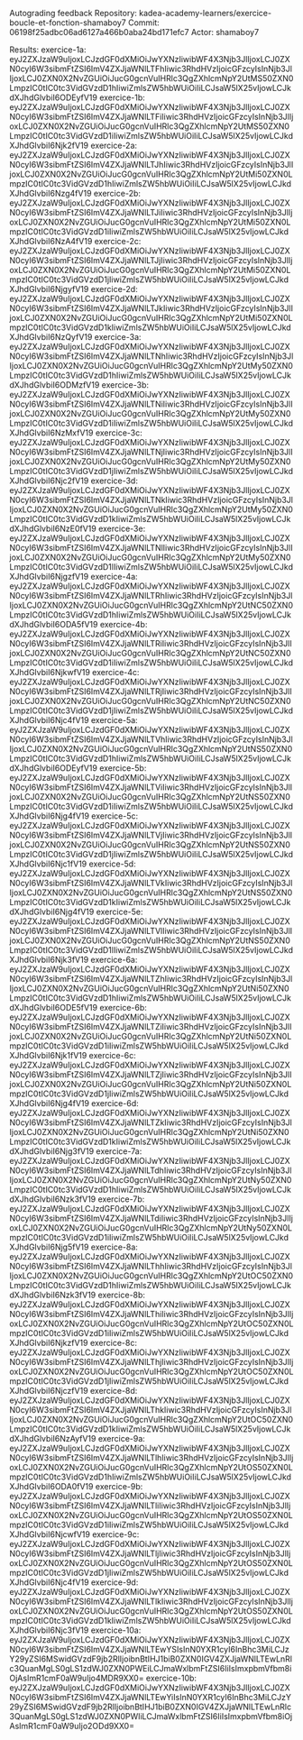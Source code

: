 Autograding feedback
Repository: kadea-academy-learners/exercice-boucle-et-fonction-shamaboy7
Commit: 06198f25adbc06ad6127a466b0aba24bd171efc7
Actor: shamaboy7

Results:
exercice-1a: eyJ2ZXJzaW9uIjoxLCJzdGF0dXMiOiJwYXNzIiwibWF4X3Njb3JlIjoxLCJ0ZXN0cyI6W3sibmFtZSI6ImV4ZXJjaWNlLTFhIiwic3RhdHVzIjoicGFzcyIsInNjb3JlIjoxLCJ0ZXN0X2NvZGUiOiJucG0gcnVuIHRlc3QgZXhlcmNpY2UtMS50ZXN0LmpzIC0tIC0tc3VidGVzdD1hIiwiZmlsZW5hbWUiOiIiLCJsaW5lX25vIjowLCJkdXJhdGlvbiI6ODEyfV19
exercice-1b: eyJ2ZXJzaW9uIjoxLCJzdGF0dXMiOiJwYXNzIiwibWF4X3Njb3JlIjoxLCJ0ZXN0cyI6W3sibmFtZSI6ImV4ZXJjaWNlLTFiIiwic3RhdHVzIjoicGFzcyIsInNjb3JlIjoxLCJ0ZXN0X2NvZGUiOiJucG0gcnVuIHRlc3QgZXhlcmNpY2UtMS50ZXN0LmpzIC0tIC0tc3VidGVzdD1iIiwiZmlsZW5hbWUiOiIiLCJsaW5lX25vIjowLCJkdXJhdGlvbiI6Njk2fV19
exercice-2a: eyJ2ZXJzaW9uIjoxLCJzdGF0dXMiOiJwYXNzIiwibWF4X3Njb3JlIjoxLCJ0ZXN0cyI6W3sibmFtZSI6ImV4ZXJjaWNlLTJhIiwic3RhdHVzIjoicGFzcyIsInNjb3JlIjoxLCJ0ZXN0X2NvZGUiOiJucG0gcnVuIHRlc3QgZXhlcmNpY2UtMi50ZXN0LmpzIC0tIC0tc3VidGVzdD1hIiwiZmlsZW5hbWUiOiIiLCJsaW5lX25vIjowLCJkdXJhdGlvbiI6Nzg4fV19
exercice-2b: eyJ2ZXJzaW9uIjoxLCJzdGF0dXMiOiJwYXNzIiwibWF4X3Njb3JlIjoxLCJ0ZXN0cyI6W3sibmFtZSI6ImV4ZXJjaWNlLTJiIiwic3RhdHVzIjoicGFzcyIsInNjb3JlIjoxLCJ0ZXN0X2NvZGUiOiJucG0gcnVuIHRlc3QgZXhlcmNpY2UtMi50ZXN0LmpzIC0tIC0tc3VidGVzdD1iIiwiZmlsZW5hbWUiOiIiLCJsaW5lX25vIjowLCJkdXJhdGlvbiI6NzA4fV19
exercice-2c: eyJ2ZXJzaW9uIjoxLCJzdGF0dXMiOiJwYXNzIiwibWF4X3Njb3JlIjoxLCJ0ZXN0cyI6W3sibmFtZSI6ImV4ZXJjaWNlLTJjIiwic3RhdHVzIjoicGFzcyIsInNjb3JlIjoxLCJ0ZXN0X2NvZGUiOiJucG0gcnVuIHRlc3QgZXhlcmNpY2UtMi50ZXN0LmpzIC0tIC0tc3VidGVzdD1jIiwiZmlsZW5hbWUiOiIiLCJsaW5lX25vIjowLCJkdXJhdGlvbiI6NjgyfV19
exercice-2d: eyJ2ZXJzaW9uIjoxLCJzdGF0dXMiOiJwYXNzIiwibWF4X3Njb3JlIjoxLCJ0ZXN0cyI6W3sibmFtZSI6ImV4ZXJjaWNlLTJkIiwic3RhdHVzIjoicGFzcyIsInNjb3JlIjoxLCJ0ZXN0X2NvZGUiOiJucG0gcnVuIHRlc3QgZXhlcmNpY2UtMi50ZXN0LmpzIC0tIC0tc3VidGVzdD1kIiwiZmlsZW5hbWUiOiIiLCJsaW5lX25vIjowLCJkdXJhdGlvbiI6NzQyfV19
exercice-3a: eyJ2ZXJzaW9uIjoxLCJzdGF0dXMiOiJwYXNzIiwibWF4X3Njb3JlIjoxLCJ0ZXN0cyI6W3sibmFtZSI6ImV4ZXJjaWNlLTNhIiwic3RhdHVzIjoicGFzcyIsInNjb3JlIjoxLCJ0ZXN0X2NvZGUiOiJucG0gcnVuIHRlc3QgZXhlcmNpY2UtMy50ZXN0LmpzIC0tIC0tc3VidGVzdD1hIiwiZmlsZW5hbWUiOiIiLCJsaW5lX25vIjowLCJkdXJhdGlvbiI6ODMzfV19
exercice-3b: eyJ2ZXJzaW9uIjoxLCJzdGF0dXMiOiJwYXNzIiwibWF4X3Njb3JlIjoxLCJ0ZXN0cyI6W3sibmFtZSI6ImV4ZXJjaWNlLTNiIiwic3RhdHVzIjoicGFzcyIsInNjb3JlIjoxLCJ0ZXN0X2NvZGUiOiJucG0gcnVuIHRlc3QgZXhlcmNpY2UtMy50ZXN0LmpzIC0tIC0tc3VidGVzdD1iIiwiZmlsZW5hbWUiOiIiLCJsaW5lX25vIjowLCJkdXJhdGlvbiI6NzMxfV19
exercice-3c: eyJ2ZXJzaW9uIjoxLCJzdGF0dXMiOiJwYXNzIiwibWF4X3Njb3JlIjoxLCJ0ZXN0cyI6W3sibmFtZSI6ImV4ZXJjaWNlLTNjIiwic3RhdHVzIjoicGFzcyIsInNjb3JlIjoxLCJ0ZXN0X2NvZGUiOiJucG0gcnVuIHRlc3QgZXhlcmNpY2UtMy50ZXN0LmpzIC0tIC0tc3VidGVzdD1jIiwiZmlsZW5hbWUiOiIiLCJsaW5lX25vIjowLCJkdXJhdGlvbiI6Njc2fV19
exercice-3d: eyJ2ZXJzaW9uIjoxLCJzdGF0dXMiOiJwYXNzIiwibWF4X3Njb3JlIjoxLCJ0ZXN0cyI6W3sibmFtZSI6ImV4ZXJjaWNlLTNkIiwic3RhdHVzIjoicGFzcyIsInNjb3JlIjoxLCJ0ZXN0X2NvZGUiOiJucG0gcnVuIHRlc3QgZXhlcmNpY2UtMy50ZXN0LmpzIC0tIC0tc3VidGVzdD1kIiwiZmlsZW5hbWUiOiIiLCJsaW5lX25vIjowLCJkdXJhdGlvbiI6NzE0fV19
exercice-3e: eyJ2ZXJzaW9uIjoxLCJzdGF0dXMiOiJwYXNzIiwibWF4X3Njb3JlIjoxLCJ0ZXN0cyI6W3sibmFtZSI6ImV4ZXJjaWNlLTNlIiwic3RhdHVzIjoicGFzcyIsInNjb3JlIjoxLCJ0ZXN0X2NvZGUiOiJucG0gcnVuIHRlc3QgZXhlcmNpY2UtMy50ZXN0LmpzIC0tIC0tc3VidGVzdD1lIiwiZmlsZW5hbWUiOiIiLCJsaW5lX25vIjowLCJkdXJhdGlvbiI6NjgzfV19
exercice-4a: eyJ2ZXJzaW9uIjoxLCJzdGF0dXMiOiJwYXNzIiwibWF4X3Njb3JlIjoxLCJ0ZXN0cyI6W3sibmFtZSI6ImV4ZXJjaWNlLTRhIiwic3RhdHVzIjoicGFzcyIsInNjb3JlIjoxLCJ0ZXN0X2NvZGUiOiJucG0gcnVuIHRlc3QgZXhlcmNpY2UtNC50ZXN0LmpzIC0tIC0tc3VidGVzdD1hIiwiZmlsZW5hbWUiOiIiLCJsaW5lX25vIjowLCJkdXJhdGlvbiI6ODA5fV19
exercice-4b: eyJ2ZXJzaW9uIjoxLCJzdGF0dXMiOiJwYXNzIiwibWF4X3Njb3JlIjoxLCJ0ZXN0cyI6W3sibmFtZSI6ImV4ZXJjaWNlLTRiIiwic3RhdHVzIjoicGFzcyIsInNjb3JlIjoxLCJ0ZXN0X2NvZGUiOiJucG0gcnVuIHRlc3QgZXhlcmNpY2UtNC50ZXN0LmpzIC0tIC0tc3VidGVzdD1iIiwiZmlsZW5hbWUiOiIiLCJsaW5lX25vIjowLCJkdXJhdGlvbiI6NjkwfV19
exercice-4c: eyJ2ZXJzaW9uIjoxLCJzdGF0dXMiOiJwYXNzIiwibWF4X3Njb3JlIjoxLCJ0ZXN0cyI6W3sibmFtZSI6ImV4ZXJjaWNlLTRjIiwic3RhdHVzIjoicGFzcyIsInNjb3JlIjoxLCJ0ZXN0X2NvZGUiOiJucG0gcnVuIHRlc3QgZXhlcmNpY2UtNC50ZXN0LmpzIC0tIC0tc3VidGVzdD1jIiwiZmlsZW5hbWUiOiIiLCJsaW5lX25vIjowLCJkdXJhdGlvbiI6Njc4fV19
exercice-5a: eyJ2ZXJzaW9uIjoxLCJzdGF0dXMiOiJwYXNzIiwibWF4X3Njb3JlIjoxLCJ0ZXN0cyI6W3sibmFtZSI6ImV4ZXJjaWNlLTVhIiwic3RhdHVzIjoicGFzcyIsInNjb3JlIjoxLCJ0ZXN0X2NvZGUiOiJucG0gcnVuIHRlc3QgZXhlcmNpY2UtNS50ZXN0LmpzIC0tIC0tc3VidGVzdD1hIiwiZmlsZW5hbWUiOiIiLCJsaW5lX25vIjowLCJkdXJhdGlvbiI6ODEyfV19
exercice-5b: eyJ2ZXJzaW9uIjoxLCJzdGF0dXMiOiJwYXNzIiwibWF4X3Njb3JlIjoxLCJ0ZXN0cyI6W3sibmFtZSI6ImV4ZXJjaWNlLTViIiwic3RhdHVzIjoicGFzcyIsInNjb3JlIjoxLCJ0ZXN0X2NvZGUiOiJucG0gcnVuIHRlc3QgZXhlcmNpY2UtNS50ZXN0LmpzIC0tIC0tc3VidGVzdD1iIiwiZmlsZW5hbWUiOiIiLCJsaW5lX25vIjowLCJkdXJhdGlvbiI6Njg4fV19
exercice-5c: eyJ2ZXJzaW9uIjoxLCJzdGF0dXMiOiJwYXNzIiwibWF4X3Njb3JlIjoxLCJ0ZXN0cyI6W3sibmFtZSI6ImV4ZXJjaWNlLTVjIiwic3RhdHVzIjoicGFzcyIsInNjb3JlIjoxLCJ0ZXN0X2NvZGUiOiJucG0gcnVuIHRlc3QgZXhlcmNpY2UtNS50ZXN0LmpzIC0tIC0tc3VidGVzdD1jIiwiZmlsZW5hbWUiOiIiLCJsaW5lX25vIjowLCJkdXJhdGlvbiI6Njc1fV19
exercice-5d: eyJ2ZXJzaW9uIjoxLCJzdGF0dXMiOiJwYXNzIiwibWF4X3Njb3JlIjoxLCJ0ZXN0cyI6W3sibmFtZSI6ImV4ZXJjaWNlLTVkIiwic3RhdHVzIjoicGFzcyIsInNjb3JlIjoxLCJ0ZXN0X2NvZGUiOiJucG0gcnVuIHRlc3QgZXhlcmNpY2UtNS50ZXN0LmpzIC0tIC0tc3VidGVzdD1kIiwiZmlsZW5hbWUiOiIiLCJsaW5lX25vIjowLCJkdXJhdGlvbiI6Njg4fV19
exercice-5e: eyJ2ZXJzaW9uIjoxLCJzdGF0dXMiOiJwYXNzIiwibWF4X3Njb3JlIjoxLCJ0ZXN0cyI6W3sibmFtZSI6ImV4ZXJjaWNlLTVlIiwic3RhdHVzIjoicGFzcyIsInNjb3JlIjoxLCJ0ZXN0X2NvZGUiOiJucG0gcnVuIHRlc3QgZXhlcmNpY2UtNS50ZXN0LmpzIC0tIC0tc3VidGVzdD1lIiwiZmlsZW5hbWUiOiIiLCJsaW5lX25vIjowLCJkdXJhdGlvbiI6Njk3fV19
exercice-6a: eyJ2ZXJzaW9uIjoxLCJzdGF0dXMiOiJwYXNzIiwibWF4X3Njb3JlIjoxLCJ0ZXN0cyI6W3sibmFtZSI6ImV4ZXJjaWNlLTZhIiwic3RhdHVzIjoicGFzcyIsInNjb3JlIjoxLCJ0ZXN0X2NvZGUiOiJucG0gcnVuIHRlc3QgZXhlcmNpY2UtNi50ZXN0LmpzIC0tIC0tc3VidGVzdD1hIiwiZmlsZW5hbWUiOiIiLCJsaW5lX25vIjowLCJkdXJhdGlvbiI6ODE5fV19
exercice-6b: eyJ2ZXJzaW9uIjoxLCJzdGF0dXMiOiJwYXNzIiwibWF4X3Njb3JlIjoxLCJ0ZXN0cyI6W3sibmFtZSI6ImV4ZXJjaWNlLTZiIiwic3RhdHVzIjoicGFzcyIsInNjb3JlIjoxLCJ0ZXN0X2NvZGUiOiJucG0gcnVuIHRlc3QgZXhlcmNpY2UtNi50ZXN0LmpzIC0tIC0tc3VidGVzdD1iIiwiZmlsZW5hbWUiOiIiLCJsaW5lX25vIjowLCJkdXJhdGlvbiI6Njk1fV19
exercice-6c: eyJ2ZXJzaW9uIjoxLCJzdGF0dXMiOiJwYXNzIiwibWF4X3Njb3JlIjoxLCJ0ZXN0cyI6W3sibmFtZSI6ImV4ZXJjaWNlLTZjIiwic3RhdHVzIjoicGFzcyIsInNjb3JlIjoxLCJ0ZXN0X2NvZGUiOiJucG0gcnVuIHRlc3QgZXhlcmNpY2UtNi50ZXN0LmpzIC0tIC0tc3VidGVzdD1jIiwiZmlsZW5hbWUiOiIiLCJsaW5lX25vIjowLCJkdXJhdGlvbiI6Njg4fV19
exercice-6d: eyJ2ZXJzaW9uIjoxLCJzdGF0dXMiOiJwYXNzIiwibWF4X3Njb3JlIjoxLCJ0ZXN0cyI6W3sibmFtZSI6ImV4ZXJjaWNlLTZkIiwic3RhdHVzIjoicGFzcyIsInNjb3JlIjoxLCJ0ZXN0X2NvZGUiOiJucG0gcnVuIHRlc3QgZXhlcmNpY2UtNi50ZXN0LmpzIC0tIC0tc3VidGVzdD1kIiwiZmlsZW5hbWUiOiIiLCJsaW5lX25vIjowLCJkdXJhdGlvbiI6Njg3fV19
exercice-7a: eyJ2ZXJzaW9uIjoxLCJzdGF0dXMiOiJwYXNzIiwibWF4X3Njb3JlIjoxLCJ0ZXN0cyI6W3sibmFtZSI6ImV4ZXJjaWNlLTdhIiwic3RhdHVzIjoicGFzcyIsInNjb3JlIjoxLCJ0ZXN0X2NvZGUiOiJucG0gcnVuIHRlc3QgZXhlcmNpY2UtNy50ZXN0LmpzIC0tIC0tc3VidGVzdD1hIiwiZmlsZW5hbWUiOiIiLCJsaW5lX25vIjowLCJkdXJhdGlvbiI6Nzk3fV19
exercice-7b: eyJ2ZXJzaW9uIjoxLCJzdGF0dXMiOiJwYXNzIiwibWF4X3Njb3JlIjoxLCJ0ZXN0cyI6W3sibmFtZSI6ImV4ZXJjaWNlLTdiIiwic3RhdHVzIjoicGFzcyIsInNjb3JlIjoxLCJ0ZXN0X2NvZGUiOiJucG0gcnVuIHRlc3QgZXhlcmNpY2UtNy50ZXN0LmpzIC0tIC0tc3VidGVzdD1iIiwiZmlsZW5hbWUiOiIiLCJsaW5lX25vIjowLCJkdXJhdGlvbiI6Njg5fV19
exercice-8a: eyJ2ZXJzaW9uIjoxLCJzdGF0dXMiOiJwYXNzIiwibWF4X3Njb3JlIjoxLCJ0ZXN0cyI6W3sibmFtZSI6ImV4ZXJjaWNlLThhIiwic3RhdHVzIjoicGFzcyIsInNjb3JlIjoxLCJ0ZXN0X2NvZGUiOiJucG0gcnVuIHRlc3QgZXhlcmNpY2UtOC50ZXN0LmpzIC0tIC0tc3VidGVzdD1hIiwiZmlsZW5hbWUiOiIiLCJsaW5lX25vIjowLCJkdXJhdGlvbiI6Nzk3fV19
exercice-8b: eyJ2ZXJzaW9uIjoxLCJzdGF0dXMiOiJwYXNzIiwibWF4X3Njb3JlIjoxLCJ0ZXN0cyI6W3sibmFtZSI6ImV4ZXJjaWNlLThiIiwic3RhdHVzIjoicGFzcyIsInNjb3JlIjoxLCJ0ZXN0X2NvZGUiOiJucG0gcnVuIHRlc3QgZXhlcmNpY2UtOC50ZXN0LmpzIC0tIC0tc3VidGVzdD1iIiwiZmlsZW5hbWUiOiIiLCJsaW5lX25vIjowLCJkdXJhdGlvbiI6NjkzfV19
exercice-8c: eyJ2ZXJzaW9uIjoxLCJzdGF0dXMiOiJwYXNzIiwibWF4X3Njb3JlIjoxLCJ0ZXN0cyI6W3sibmFtZSI6ImV4ZXJjaWNlLThjIiwic3RhdHVzIjoicGFzcyIsInNjb3JlIjoxLCJ0ZXN0X2NvZGUiOiJucG0gcnVuIHRlc3QgZXhlcmNpY2UtOC50ZXN0LmpzIC0tIC0tc3VidGVzdD1jIiwiZmlsZW5hbWUiOiIiLCJsaW5lX25vIjowLCJkdXJhdGlvbiI6NjczfV19
exercice-8d: eyJ2ZXJzaW9uIjoxLCJzdGF0dXMiOiJwYXNzIiwibWF4X3Njb3JlIjoxLCJ0ZXN0cyI6W3sibmFtZSI6ImV4ZXJjaWNlLThkIiwic3RhdHVzIjoicGFzcyIsInNjb3JlIjoxLCJ0ZXN0X2NvZGUiOiJucG0gcnVuIHRlc3QgZXhlcmNpY2UtOC50ZXN0LmpzIC0tIC0tc3VidGVzdD1kIiwiZmlsZW5hbWUiOiIiLCJsaW5lX25vIjowLCJkdXJhdGlvbiI6NzAyfV19
exercice-9a: eyJ2ZXJzaW9uIjoxLCJzdGF0dXMiOiJwYXNzIiwibWF4X3Njb3JlIjoxLCJ0ZXN0cyI6W3sibmFtZSI6ImV4ZXJjaWNlLTlhIiwic3RhdHVzIjoicGFzcyIsInNjb3JlIjoxLCJ0ZXN0X2NvZGUiOiJucG0gcnVuIHRlc3QgZXhlcmNpY2UtOS50ZXN0LmpzIC0tIC0tc3VidGVzdD1hIiwiZmlsZW5hbWUiOiIiLCJsaW5lX25vIjowLCJkdXJhdGlvbiI6ODA0fV19
exercice-9b: eyJ2ZXJzaW9uIjoxLCJzdGF0dXMiOiJwYXNzIiwibWF4X3Njb3JlIjoxLCJ0ZXN0cyI6W3sibmFtZSI6ImV4ZXJjaWNlLTliIiwic3RhdHVzIjoicGFzcyIsInNjb3JlIjoxLCJ0ZXN0X2NvZGUiOiJucG0gcnVuIHRlc3QgZXhlcmNpY2UtOS50ZXN0LmpzIC0tIC0tc3VidGVzdD1iIiwiZmlsZW5hbWUiOiIiLCJsaW5lX25vIjowLCJkdXJhdGlvbiI6NjcwfV19
exercice-9c: eyJ2ZXJzaW9uIjoxLCJzdGF0dXMiOiJwYXNzIiwibWF4X3Njb3JlIjoxLCJ0ZXN0cyI6W3sibmFtZSI6ImV4ZXJjaWNlLTljIiwic3RhdHVzIjoicGFzcyIsInNjb3JlIjoxLCJ0ZXN0X2NvZGUiOiJucG0gcnVuIHRlc3QgZXhlcmNpY2UtOS50ZXN0LmpzIC0tIC0tc3VidGVzdD1jIiwiZmlsZW5hbWUiOiIiLCJsaW5lX25vIjowLCJkdXJhdGlvbiI6Njc4fV19
exercice-9d: eyJ2ZXJzaW9uIjoxLCJzdGF0dXMiOiJwYXNzIiwibWF4X3Njb3JlIjoxLCJ0ZXN0cyI6W3sibmFtZSI6ImV4ZXJjaWNlLTlkIiwic3RhdHVzIjoicGFzcyIsInNjb3JlIjoxLCJ0ZXN0X2NvZGUiOiJucG0gcnVuIHRlc3QgZXhlcmNpY2UtOS50ZXN0LmpzIC0tIC0tc3VidGVzdD1kIiwiZmlsZW5hbWUiOiIiLCJsaW5lX25vIjowLCJkdXJhdGlvbiI6Njc3fV19
exercice-10a: eyJ2ZXJzaW9uIjoxLCJzdGF0dXMiOiJwYXNzIiwibWF4X3Njb3JlIjoxLCJ0ZXN0cyI6W3sibmFtZSI6ImV4ZXJjaWNlLTEwYSIsInN0YXR1cyI6InBhc3MiLCJzY29yZSI6MSwidGVzdF9jb2RlIjoibnBtIHJ1biB0ZXN0IGV4ZXJjaWNlLTEwLnRlc3QuanMgLS0gLS1zdWJ0ZXN0PWEiLCJmaWxlbmFtZSI6IiIsImxpbmVfbm8iOjAsImR1cmF0aW9uIjo4MDR9XX0=
exercice-10b: eyJ2ZXJzaW9uIjoxLCJzdGF0dXMiOiJwYXNzIiwibWF4X3Njb3JlIjoxLCJ0ZXN0cyI6W3sibmFtZSI6ImV4ZXJjaWNlLTEwYiIsInN0YXR1cyI6InBhc3MiLCJzY29yZSI6MSwidGVzdF9jb2RlIjoibnBtIHJ1biB0ZXN0IGV4ZXJjaWNlLTEwLnRlc3QuanMgLS0gLS1zdWJ0ZXN0PWIiLCJmaWxlbmFtZSI6IiIsImxpbmVfbm8iOjAsImR1cmF0aW9uIjo2ODd9XX0=
